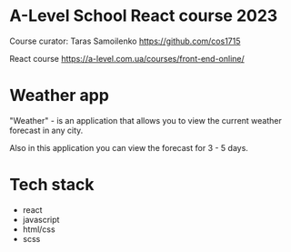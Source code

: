 # A-Level School React course 2023
Course curator: Taras Samoilenko https://github.com/cos1715

React course https://a-level.com.ua/courses/front-end-online/
# Weather app
"Weather" - is an application that allows you to view the current weather forecast in any city.

Also in this application you can view the forecast for 3 - 5 days.
# Tech stack
- react
- javascript
- html/css
- scss
